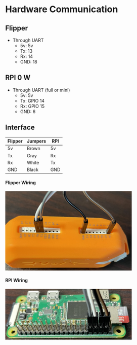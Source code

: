 # Hardware Communication
## Flipper
- Through UART
	- 5v: 5v
	- Tx: 13
	- Rx: 14
	- GND: 18

## RPI 0 W
- Through UART (full or mini)
	- 5v: 5v
	- Tx: GPIO 14
	- Rx: GPIO 15
	- GND: 6

## Interface
| Flipper | Jumpers | RPI    |
| ------- | ------- | -------|
| 5v      | Brown   | 5v     |
| Tx      | Gray    | Rx     |
| Rx      | White   | Tx     |
| GND     | Black   | GND    |

#### Flipper Wiring
<img src='attachments/flipperGPIO.png' alt='Wires connected to corresponding flipper GPIO ports' height="250" width="400"/>

#### RPI Wiring
<img src='attachments/rpiGPIO.png' alt='Wires connected to corresponding RPI GPIO ports' height="160" width="400"/>